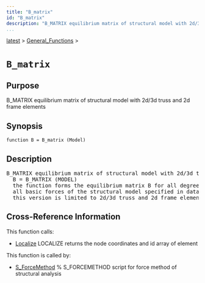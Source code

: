 ```yaml
---
title: "B_matrix"
id: "B_matrix"
description: "B_MATRIX equilibrium matrix of structural model with 2d/3d truss and 2d frame elements"
...
```


<!-- <a name="_top"></a> -->
<!-- <div><a href="../../.autoindex.md">Home</a> &gt;  -->
 <a href="#">latest</a> &gt; <a href=".autoindex.md">General_Functions</a> &gt; 
<!-- B_matrix.m</div> -->

<!--<table width="100%"><tr><td align="left"><a href="../../.autoindex.md"><img alt="<" border="0" src="../../left.png">&nbsp;Master index</a></td>
<td align="right"><a href=".autoindex.md">Index for latest\General_Functions&nbsp;<img alt=">" border="0" src="../../right.png"></a></td></tr></table>-->
# `B_matrix`



## <a name="_name"></a>Purpose


B_MATRIX equilibrium matrix of structural model with 2d/3d truss and 2d frame elements

<!-- <div class="box"><strong>B_MATRIX equilibrium matrix of structural model with 2d/3d truss and 2d frame elements</strong></div> -->

## <a name="_synopsis"></a>Synopsis

`function B = B_matrix (Model)` 

## Description


<pre class="comment">B_MATRIX equilibrium matrix of structural model with 2d/3d truss and 2d frame elements
  B = B_MATRIX (MODEL)
  the function forms the equilibrium matrix B for all degrees of freedom (DOFs) and
  all basic forces of the structural model specified in data structure MODEL;
  this version is limited to 2d/3d truss and 2d frame elements</pre>
<!-- <div class="fragment"><pre class="comment">B_MATRIX equilibrium matrix of structural model with 2d/3d truss and 2d frame elements
  B = B_MATRIX (MODEL)
  the function forms the equilibrium matrix B for all degrees of freedom (DOFs) and
  all basic forces of the structural model specified in data structure MODEL;
  this version is limited to 2d/3d truss and 2d frame elements</pre></div> -->

<!-- crossreference -->
## <a name="_cross"></a>Cross-Reference Information

This function calls:
<ul style="list-style-image:url(../../matlabicon.gif)">
<li><a href="/Functions/Localize" class="code" title="function [xyz,id] = Localize (Model,el)">Localize</a>	LOCALIZE returns the node coordinates and id array of element</li></ul>

This function is called by:
<ul style="list-style-image:url(../../matlabicon.gif)">
<li><a href="../../latest/Solution_Scripts/S_ForceMethod.md" class="code" title="">S_ForceMethod</a>	% S_FORCEMETHOD script for force method of structural analysis</li></ul>
<!-- crossreference -->




<!-- <hr><address>Generated on Mon 15-Feb-2021 18:38:47 by <strong><a href="http://www.artefact.tk/software/matlab/m2html/" title="Matlab Documentation in HTML">m2html</a></strong> &copy; 2005</address> -->